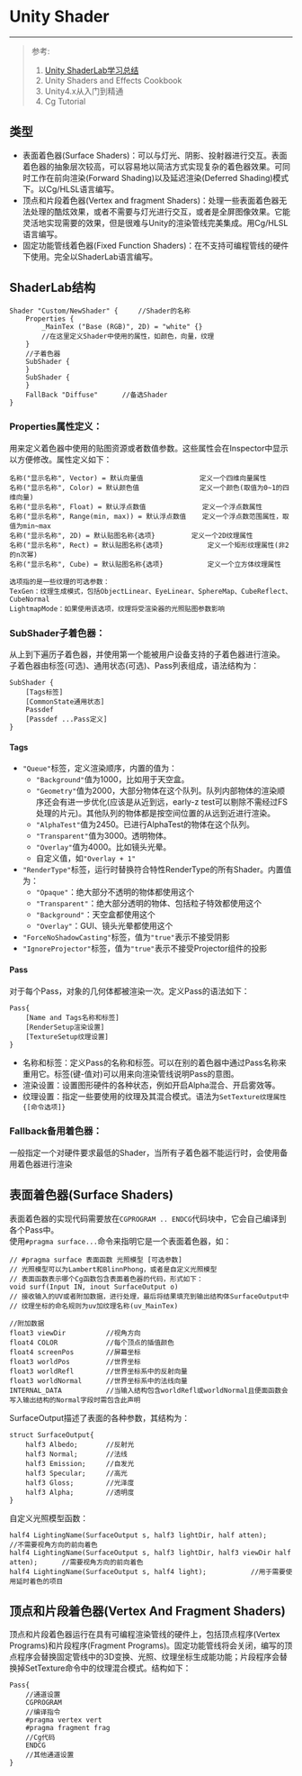 # Unity Shader
--------------
> 参考:
> 1. [Unity ShaderLab学习总结](http://www.jianshu.com/p/7b9498e58659)
> 2. Unity Shaders and Effects Cookbook
> 3. Unity4.x从入门到精通
> 4. Cg Tutorial

## 类型  
* 表面着色器(Surface Shaders)：可以与灯光、阴影、投射器进行交互。表面着色器的抽象层次较高，可以容易地以简洁方式实现复杂的着色器效果。可同时工作在前向渲染(Forward Shading)以及延迟渲染(Deferred Shading)模式下。以Cg/HLSL语言编写。
* 顶点和片段着色器(Vertex and fragment Shaders)：处理一些表面着色器无法处理的酷炫效果，或者不需要与灯光进行交互，或者是全屏图像效果。它能灵活地实现需要的效果，但是很难与Unity的渲染管线完美集成。用Cg/HLSL语言编写。
* 固定功能管线着色器(Fixed Function Shaders)：在不支持可编程管线的硬件下使用。完全以ShaderLab语言编写。

## ShaderLab结构
```shader
Shader "Custom/NewShader" {		//Shader的名称
	Properties {
		_MainTex ("Base (RGB)", 2D) = "white" {}
		//在这里定义Shader中使用的属性，如颜色，向量，纹理
	}
	//子着色器
	SubShader {
	} 
	SubShader {
	}
	FallBack "Diffuse"		//备选Shader
}
```
### Properties属性定义：
用来定义着色器中使用的贴图资源或者数值参数。这些属性会在Inspector中显示以方便修改。属性定义如下：
```
名称("显示名称", Vector) = 默认向量值				定义一个四维向量属性
名称("显示名称", Color) = 默认颜色值				定义一个颜色(取值为0~1的四维向量)
名称("显示名称", Float) = 默认浮点数值				定义一个浮点数属性
名称("显示名称", Range(min, max)) = 默认浮点数值	定义一个浮点数范围属性，取值为min~max
名称("显示名称", 2D) = 默认贴图名称{选项}			定义一个2D纹理属性
名称("显示名称", Rect) = 默认贴图名称{选项}			定义一个矩形纹理属性(非2的n次幂)
名称("显示名称", Cube) = 默认贴图名称{选项}			定义一个立方体纹理属性

选项指的是一些纹理的可选参数：
TexGen：纹理生成模式，包括ObjectLinear、EyeLinear、SphereMap、CubeReflect、CubeNormal
LightmapMode：如果使用该选项，纹理将受渲染器的光照贴图参数影响
```

### SubShader子着色器：
从上到下遍历子着色器，并使用第一个能被用户设备支持的子着色器进行渲染。  
子着色器由标签(可选)、通用状态(可选)、Pass列表组成，语法结构为：
```
SubShader {
	[Tags标签]
	[CommonState通用状态]
	Passdef
	[Passdef ...Pass定义]
}
```
#### Tags
* `"Queue"`标签，定义渲染顺序，内置的值为：
	* `"Background"`值为1000，比如用于天空盒。
	* `"Geometry"`值为2000，大部分物体在这个队列。队列内部物体的渲染顺序还会有进一步优化(应该是从近到远，early-z test可以剔除不需经过FS处理的片元)。其他队列的物体都是按空间位置的从远到近进行渲染。
	* `"AlphaTest"`值为2450。已进行AlphaTest的物体在这个队列。
	* `"Transparent"`值为3000。透明物体。
	* `"Overlay"`值为4000。比如镜头光晕。
	* 自定义值，如`"Overlay + 1"`
* `"RenderType"`标签，运行时替换符合特性RenderType的所有Shader。内置值为：
	* `"Opaque"`：绝大部分不透明的物体都使用这个
	* `"Transparent"`：绝大部分透明的物体、包括粒子特效都使用这个
	* `"Background"`：天空盒都使用这个
	* `"Overlay"`：GUI、镜头光晕都使用这个
* `"ForceNoShadowCasting"`标签，值为`"true"`表示不接受阴影
* `"IgnoreProjector"`标签，值为`"true"`表示不接受Projector组件的投影

#### Pass
对于每个Pass，对象的几何体都被渲染一次。定义Pass的语法如下：
```
Pass{
	[Name and Tags名称和标签]
	[RenderSetup渲染设置]
	[TextureSetup纹理设置]
}
```
* 名称和标签：定义Pass的名称和标签。可以在别的着色器中通过Pass名称来重用它。标签(键-值对)可以用来向渲染管线说明Pass的意图。
* 渲染设置：设置图形硬件的各种状态，例如开启Alpha混合、开启雾效等。
* 纹理设置：指定一些要使用的纹理及其混合模式。语法为`SetTexture纹理属性 {[命令选项]}`

### Fallback备用着色器：
一般指定一个对硬件要求最低的Shader，当所有子着色器不能运行时，会使用备用着色器进行渲染

## 表面着色器(Surface Shaders)
表面着色器的实现代码需要放在`CGPROGRAM .. ENDCG`代码块中，它会自己编译到各个Pass中。  
使用`#pragma surface...`命令来指明它是一个表面着色器，如：
```shader
// #pragma surface 表面函数 光照模型 [可选参数]
// 光照模型可以为Lambert和BlinnPhong，或者是自定义光照模型
// 表面函数表示哪个Cg函数包含表面着色器的代码，形式如下：
void surf(Input IN, inout SurfaceOutput o)
// 接收输入的UV或者附加数据，进行处理，最后将结果填充到输出结构体SurfaceOutput中
// 纹理坐标的命名规则为uv加纹理名称(uv_MainTex)

//附加数据
float3 viewDir			//视角方向
float4 COLOR			//每个顶点的插值颜色
float4 screenPos		//屏幕坐标
float3 worldPos			//世界坐标
float3 worldRefl		//世界坐标系中的反射向量
float3 worldNormal		//世界坐标系中的法线向量
INTERNAL_DATA			//当输入结构包含worldRefl或worldNormal且便面函数会写入输出结构的Normal字段时需包含此声明
```
SurfaceOutput描述了表面的各种参数，其结构为：
```shader
struct SurfaceOutput{
	half3 Albedo;		//反射光
	half3 Normal;		//法线
	half3 Emission;		//自发光
	half3 Specular;		//高光
	half3 Gloss;		//光泽度
	half3 Alpha;		//透明度
}
```
自定义光照模型函数：
```shader
half4 LightingName(SurfaceOutput s, half3 lightDir, half atten);			//不需要视角方向的前向着色
half4 LightingName(SurfaceOutput s, half3 lightDir, half3 viewDir half atten);		//需要视角方向的前向着色
half4 LightingName(SurfaceOutput s, half4 light);			//用于需要使用延时着色的项目
```

## 顶点和片段着色器(Vertex And Fragment Shaders)
顶点和片段着色器运行在具有可编程渲染管线的硬件上，包括顶点程序(Vertex Programs)和片段程序(Fragment Programs)。固定功能管线将会关闭，编写的顶点程序会替换固定管线中的3D变换、光照、纹理坐标生成能功能；片段程序会替换掉SetTexture命令中的纹理混合模式。结构如下：
```shader
Pass{
	//通道设置
	CGPROGRAM
	//编译指令
	#pragma vertex vert
	#pragma fragment frag
	//Cg代码
	ENDCG
	//其他通道设置
}
```